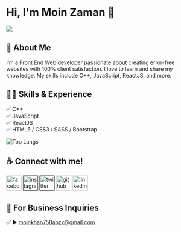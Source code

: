 <!-- Add a header with your name and a greeting -->
# Hi, I'm Moin Zaman 👋

<!-- Add a badge for profile views -->
![](https://komarev.com/ghpvc/?username=moin-zaman)

<!-- Add a section about yourself -->
## 🚀 About Me
I’m a Front End Web developer passionate about creating error-free websites with 100% client satisfaction. I love to learn and share my knowledge. My skills include C++, JavaScript, ReactJS, and more.

<!-- Add a section for skills and experience -->
## 👨‍💻 Skills & Experience
✅ C++ <br>
✅ JavaScript <br>
✅ ReactJS <br>
✅ HTML5 / CSS3 / SASS / Bootstrap <br>

<!-- Add a section for GitHub stats -->
![Top Langs](https://github-readme-stats.vercel.app/api/top-langs/?username=moin-zaman&layout=compact)

<!-- Add a section to connect with you -->
## ☕ Connect with me!
[<img src='[facebook-icon-url](https://www.facebook.com/)' alt='facebook' height='40'>](https://www.facebook.com/shovoalways)
[<img src='instagram-icon-url' alt='instagram' height='40'>]()
[<img src='twitter-icon-url' alt='twitter' height='40'>]()
[<img src='github-icon-url' alt='github' height='40'>](https://github.com/moin-zaman)
[<img src='linkedin-icon-url' alt='linkedin' height='40'>](https://www.linkedin.com/in/moin-zaman-0b1879165/)

<!-- Add a section for business inquiries -->
## 📧 For Business Inquiries
✅  ► moinkhan758abzx@gmail.com
